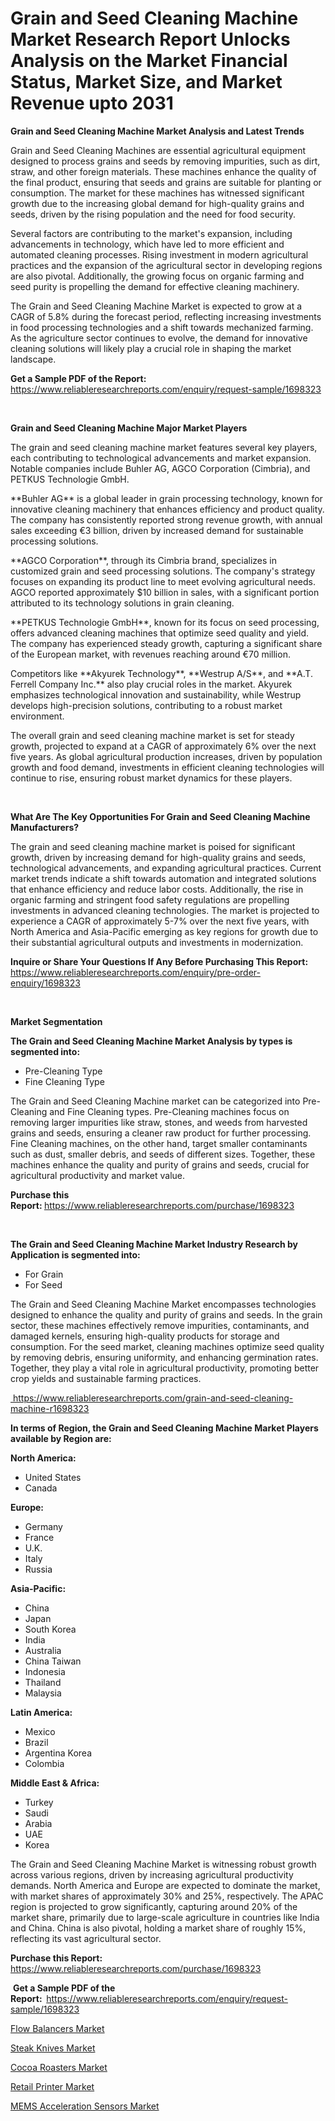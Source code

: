 <p><h1>Grain and Seed Cleaning Machine Market Research Report Unlocks Analysis on the Market Financial Status, Market Size, and Market Revenue upto 2031</h1></p><p><strong>Grain and Seed Cleaning Machine Market Analysis and Latest Trends</strong></p>
<p><p>Grain and Seed Cleaning Machines are essential agricultural equipment designed to process grains and seeds by removing impurities, such as dirt, straw, and other foreign materials. These machines enhance the quality of the final product, ensuring that seeds and grains are suitable for planting or consumption. The market for these machines has witnessed significant growth due to the increasing global demand for high-quality grains and seeds, driven by the rising population and the need for food security.</p><p>Several factors are contributing to the market's expansion, including advancements in technology, which have led to more efficient and automated cleaning processes. Rising investment in modern agricultural practices and the expansion of the agricultural sector in developing regions are also pivotal. Additionally, the growing focus on organic farming and seed purity is propelling the demand for effective cleaning machinery.</p><p>The Grain and Seed Cleaning Machine Market is expected to grow at a CAGR of 5.8% during the forecast period, reflecting increasing investments in food processing technologies and a shift towards mechanized farming. As the agriculture sector continues to evolve, the demand for innovative cleaning solutions will likely play a crucial role in shaping the market landscape.</p></p>
<p><strong>Get a Sample PDF of the Report:&nbsp;</strong> <a href="https://www.reliableresearchreports.com/enquiry/request-sample/1698323?utm_campaign=28&utm_medium=2&utm_source=Github&utm_content=ia&utm_term=04102024&utm_id=grain-and-seed-cleaning-machine">https://www.reliableresearchreports.com/enquiry/request-sample/1698323</a></p>
<p>&nbsp;</p>
<p><strong>Grain and Seed Cleaning Machine Major Market Players</strong></p>
<p><p>The grain and seed cleaning machine market features several key players, each contributing to technological advancements and market expansion. Notable companies include Buhler AG, AGCO Corporation (Cimbria), and PETKUS Technologie GmbH.</p><p>**Buhler AG** is a global leader in grain processing technology, known for innovative cleaning machinery that enhances efficiency and product quality. The company has consistently reported strong revenue growth, with annual sales exceeding €3 billion, driven by increased demand for sustainable processing solutions.</p><p>**AGCO Corporation**, through its Cimbria brand, specializes in customized grain and seed processing solutions. The company's strategy focuses on expanding its product line to meet evolving agricultural needs. AGCO reported approximately $10 billion in sales, with a significant portion attributed to its technology solutions in grain cleaning.</p><p>**PETKUS Technologie GmbH**, known for its focus on seed processing, offers advanced cleaning machines that optimize seed quality and yield. The company has experienced steady growth, capturing a significant share of the European market, with revenues reaching around €70 million.</p><p>Competitors like **Akyurek Technology**, **Westrup A/S**, and **A.T. Ferrell Company Inc.** also play crucial roles in the market. Akyurek emphasizes technological innovation and sustainability, while Westrup develops high-precision solutions, contributing to a robust market environment.</p><p>The overall grain and seed cleaning machine market is set for steady growth, projected to expand at a CAGR of approximately 6% over the next five years. As global agricultural production increases, driven by population growth and food demand, investments in efficient cleaning technologies will continue to rise, ensuring robust market dynamics for these players.</p></p>
<p>&nbsp;</p>
<p><strong>What Are The Key Opportunities For Grain and Seed Cleaning Machine Manufacturers?</strong></p>
<p><p>The grain and seed cleaning machine market is poised for significant growth, driven by increasing demand for high-quality grains and seeds, technological advancements, and expanding agricultural practices. Current market trends indicate a shift towards automation and integrated solutions that enhance efficiency and reduce labor costs. Additionally, the rise in organic farming and stringent food safety regulations are propelling investments in advanced cleaning technologies. The market is projected to experience a CAGR of approximately 5-7% over the next five years, with North America and Asia-Pacific emerging as key regions for growth due to their substantial agricultural outputs and investments in modernization.</p></p>
<p><strong>Inquire or Share Your Questions If Any Before Purchasing This Report:</strong> <a href="https://www.reliableresearchreports.com/enquiry/pre-order-enquiry/1698323?utm_campaign=28&utm_medium=2&utm_source=Github&utm_content=ia&utm_term=04102024&utm_id=grain-and-seed-cleaning-machine">https://www.reliableresearchreports.com/enquiry/pre-order-enquiry/1698323</a></p>
<p>&nbsp;</p>
<p><strong>Market Segmentation</strong></p>
<p><strong>The Grain and Seed Cleaning Machine Market Analysis by types is segmented into:</strong></p>
<p><ul><li>Pre-Cleaning Type</li><li>Fine Cleaning Type</li></ul></p>
<p><p>The Grain and Seed Cleaning Machine market can be categorized into Pre-Cleaning and Fine Cleaning types. Pre-Cleaning machines focus on removing larger impurities like straw, stones, and weeds from harvested grains and seeds, ensuring a cleaner raw product for further processing. Fine Cleaning machines, on the other hand, target smaller contaminants such as dust, smaller debris, and seeds of different sizes. Together, these machines enhance the quality and purity of grains and seeds, crucial for agricultural productivity and market value.</p></p>
<p><strong>Purchase this Report:&nbsp;</strong><a href="https://www.reliableresearchreports.com/purchase/1698323?utm_campaign=28&utm_medium=2&utm_source=Github&utm_content=ia&utm_term=04102024&utm_id=grain-and-seed-cleaning-machine">https://www.reliableresearchreports.com/purchase/1698323</a></p>
<p>&nbsp;</p>
<p><strong>The Grain and Seed Cleaning Machine Market Industry Research by Application is segmented into:</strong></p>
<p><ul><li>For Grain</li><li>For Seed</li></ul></p>
<p><p>The Grain and Seed Cleaning Machine Market encompasses technologies designed to enhance the quality and purity of grains and seeds. In the grain sector, these machines effectively remove impurities, contaminants, and damaged kernels, ensuring high-quality products for storage and consumption. For the seed market, cleaning machines optimize seed quality by removing debris, ensuring uniformity, and enhancing germination rates. Together, they play a vital role in agricultural productivity, promoting better crop yields and sustainable farming practices.</p></p>
<p><a href="https://www.reliableresearchreports.com/grain-and-seed-cleaning-machine-r1698323?utm_campaign=28&utm_medium=2&utm_source=Github&utm_content=ia&utm_term=04102024&utm_id=grain-and-seed-cleaning-machine">&nbsp;https://www.reliableresearchreports.com/grain-and-seed-cleaning-machine-r1698323</a></p>
<p><strong>In terms of Region, the Grain and Seed Cleaning Machine Market Players available by Region are:</strong></p>
<p>
    <p> <strong> North America: </strong>
        <ul>
            <li>United States</li>
            <li>Canada</li>
        </ul>
        </p> 
    <p> <strong> Europe: </strong>
        <ul>
            <li>Germany</li>
            <li>France</li>
            <li>U.K.</li>
            <li>Italy</li>
            <li>Russia</li>
        </ul>
        </p> 
    <p> <strong> Asia-Pacific: </strong>
        <ul>
            <li>China</li>
            <li>Japan</li>
            <li>South Korea</li>
            <li>India</li>
            <li>Australia</li>
            <li>China Taiwan</li>
            <li>Indonesia</li>
            <li>Thailand</li>
            <li>Malaysia</li>
        </ul>
        </p> 
    <p> <strong> Latin America: </strong>
        <ul>
            <li>Mexico</li>
            <li>Brazil</li>
            <li>Argentina Korea</li>
            <li>Colombia</li>
        </ul>
        </p> 
    <p> <strong> Middle East & Africa: </strong>
        <ul>
            <li>Turkey</li>
            <li>Saudi</li>
            <li>Arabia</li>
            <li>UAE</li>
            <li>Korea</li>
        </ul>
    </p>
    </p>
<p><p>The Grain and Seed Cleaning Machine Market is witnessing robust growth across various regions, driven by increasing agricultural productivity demands. North America and Europe are expected to dominate the market, with market shares of approximately 30% and 25%, respectively. The APAC region is projected to grow significantly, capturing around 20% of the market share, primarily due to large-scale agriculture in countries like India and China. China is also pivotal, holding a market share of roughly 15%, reflecting its vast agricultural sector.</p></p>
<p><strong>Purchase this Report: </strong><a href="https://www.reliableresearchreports.com/purchase/1698323?utm_campaign=28&utm_medium=2&utm_source=Github&utm_content=ia&utm_term=04102024&utm_id=grain-and-seed-cleaning-machine">https://www.reliableresearchreports.com/purchase/1698323</a></p>
<p>&nbsp;<strong>Get a Sample PDF of the Report:&nbsp;&nbsp;</strong><a href="https://www.reliableresearchreports.com/enquiry/request-sample/1698323?utm_campaign=28&utm_medium=2&utm_source=Github&utm_content=ia&utm_term=04102024&utm_id=grain-and-seed-cleaning-machine">https://www.reliableresearchreports.com/enquiry/request-sample/1698323</a></p>
<p><strong></strong></p>
<p><p><a href="https://github.com/SotoRodolfo12/Market-Research-Report-List-1/blob/main/flow-balancers-market.md?utm_campaign=28&utm_medium=2&utm_source=Github&utm_content=ia&utm_term=04102024&utm_id=grain-and-seed-cleaning-machine">Flow Balancers Market</a></p><p><a href="https://www.linkedin.com/pulse/steak-knives-market-dynamics-application-types-emerging-qujbc?utm_campaign=28&utm_medium=2&utm_source=Github&utm_content=ia&utm_term=04102024&utm_id=grain-and-seed-cleaning-machine">Steak Knives Market</a></p><p><a href="https://github.com/NathanColeman327/Market-Research-Report-List-1/blob/main/cocoa-roasters-market.md?utm_campaign=28&utm_medium=2&utm_source=Github&utm_content=ia&utm_term=04102024&utm_id=grain-and-seed-cleaning-machine">Cocoa Roasters Market</a></p><p><a href="https://www.linkedin.com/pulse/global-retail-printer-market-pulse-trends-growth-analysis-odvcc?utm_campaign=28&utm_medium=2&utm_source=Github&utm_content=ia&utm_term=04102024&utm_id=grain-and-seed-cleaning-machine">Retail Printer Market</a></p><p><a href="https://issuu.com/reportprime-2/docs/mems-acceleration-sensors-market-si_a0f2cdffc86c69?utm_campaign=28&utm_medium=2&utm_source=Github&utm_content=ia&utm_term=04102024&utm_id=grain-and-seed-cleaning-machine">MEMS Acceleration Sensors Market</a></p></p>
